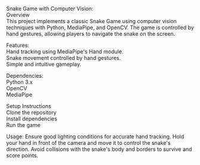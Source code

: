 Snake Game with Computer Vision: <br />
Overview <br />
This project implements a classic Snake Game using computer vision techniques with Python, MediaPipe, and OpenCV. The game is controlled by hand gestures, allowing players to navigate the snake on the screen. <br />

Features: <br />
Hand tracking using MediaPipe's Hand module.<br />
Snake movement controlled by hand gestures. <br />
Simple and intuitive gameplay.<br /> 

Dependencies:  <br />
Python 3.x<br />
OpenCV<br />
MediaPipe<br />

Setup Instructions<br />
Clone the repository<br />
Install dependencies<br />
Run the game<br />

Usage:
Ensure good lighting conditions for accurate hand tracking.
Hold your hand in front of the camera and move it to control the snake's direction.
Avoid collisions with the snake's body and borders to survive and score points.
